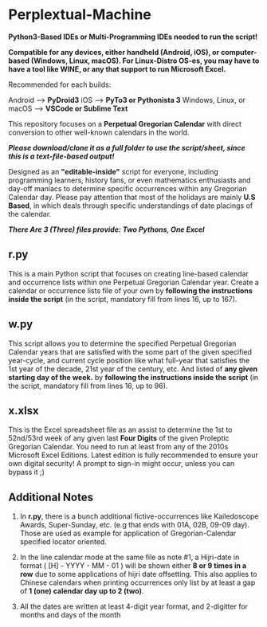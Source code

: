 # Perplextual-Machine

**Python3-Based IDEs or Multi-Programming IDEs needed to run the script!**

**Compatible for any devices, either handheld (Android, iOS), or computer-based (Windows, Linux, macOS). For Linux-Distro OS-es, you may have to have a tool like WINE, or any that support to run Microsoft Excel.**

Recommended for each builds:

Android --> **PyDroid3**
iOS --> **PyTo3 or Pythonista 3**
Windows, Linux, or macOS --> **VSCode or Sublime Text**

This repository focuses on a **Perpetual Gregorian Calendar** with direct conversion to other well-known calendars in the world.

**_Please download/clone it as a full folder to use the script/sheet, since this is a text-file-based output!_**

Designed as an **"editable-inside"** script for everyone, including programming learners, history fans, or even mathematics enthusiasts and day-off maniacs to determine specific occurrences within any Gregorian Calendar day. Please pay attention that most of the holidays are mainly **U.S Based**, in which deals through specific understandings of date placings of the calendar.


***There Are 3 (Three) files provide: Two Pythons, One Excel***

## r.py

This is a main Python script that focuses on creating line-based calendar and occurrence lists within one Perpetual Gregorian Calendar year. Create a calendar or occurrence lists file of your own by **following the instructions inside the script** (in the script, mandatory fill from lines 16, up to 167).

## w.py

This script allows you to determine the specified Perpetual Gregorian Calendar years that are satisfied with the some part of the given specified year-cycle, and current cycle position like what full-year that satisfies the 1st year of the decade, 21st year of the century, etc. And listed of **any given starting day of the week.** by **following the instructions inside the script** (in the script, mandatory fill from lines 16, up to 96).

## x.xlsx

This is the Excel spreadsheet file as an assist to determine the 1st to 52nd/53rd week of any given last **Four Digits** of the given Proleptic Gregorian Calendar. You need to run at least from any of the 2010s Microsoft Excel Editions. Latest edition is fully recommended to ensure your own digital security! A prompt to sign-in might occur, unless you can bypass it ;)







## Additional Notes

1. In **r.py**, there is a bunch additional fictive-occurrences like Kailedoscope Awards, Super-Sunday, etc. (e.g that ends with 01A, 02B, 09-09 day). Those are used as example for application of Gregorian-Calendar specified locator oriented.

2. In the line calendar mode at the same file as note #1, a Hijri-date in format ( [H] - YYYY - MM - 01 ) will be shown either **8 or 9 times in a row** due to some applications of hijri date offsetting. This also applies to Chinese calendars when printing occurrences only list by at least a gap of **1 (one) calendar day up to 2 (two)**.

3. All the dates are written at least 4-digit year format, and 2-digitter for months and days of the month

